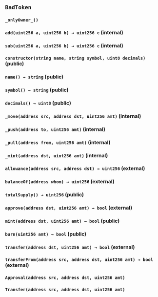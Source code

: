 ## `BadToken`





### `_onlyOwner_()`






### `add(uint256 a, uint256 b) → uint256 c` (internal)





### `sub(uint256 a, uint256 b) → uint256 c` (internal)





### `constructor(string name, string symbol, uint8 decimals)` (public)





### `name() → string` (public)





### `symbol() → string` (public)





### `decimals() → uint8` (public)





### `_move(address src, address dst, uint256 amt)` (internal)





### `_push(address to, uint256 amt)` (internal)





### `_pull(address from, uint256 amt)` (internal)





### `_mint(address dst, uint256 amt)` (internal)





### `allowance(address src, address dst) → uint256` (external)





### `balanceOf(address whom) → uint256` (external)





### `totalSupply() → uint256` (public)





### `approve(address dst, uint256 amt) → bool` (external)





### `mint(address dst, uint256 amt) → bool` (public)





### `burn(uint256 amt) → bool` (public)





### `transfer(address dst, uint256 amt) → bool` (external)





### `transferFrom(address src, address dst, uint256 amt) → bool` (external)






### `Approval(address src, address dst, uint256 amt)`





### `Transfer(address src, address dst, uint256 amt)`





